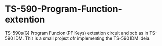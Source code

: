 # TS-590-Program-Function-extention
TS-590s(G) Program Funcion (PF Keys) extention circuit and pcb as in TS-590 IDM.
This is a small project ofr implementing the TS-590 IDM ideia.
